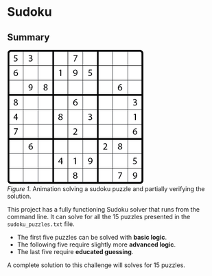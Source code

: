# Sudoku

## Summary
![solving sequence animation](assets/sudoku_solver.gif)  
*Figure 1*.  Animation solving a sudoku puzzle and partially verifying the solution.
 
This project has a fully functioning Sudoku solver that runs from the command line.  It can solve for all the 15 puzzles presented in the `sudoku_puzzles.txt` file.

 * The first five puzzles can be solved with **basic logic**.
 * The following five require slightly more **advanced logic**.
 * The last five require **educated guessing**.
 
A complete solution to this challenge will solves for 15 puzzles.


